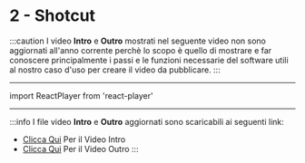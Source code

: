 # 2 - Shotcut

:::caution
 I video **Intro**  e **Outro** mostrati nel seguente video non sono aggiornati all'anno corrente perchè lo scopo è quello di mostrare e far conoscere principalmente i passi e le funzioni necessarie del software utili al nostro caso d'uso per creare il video da pubblicare. 
:::

---

import ReactPlayer from 'react-player'

<ReactPlayer controls url='https://www.youtube.com/watch?v=S3c87jhuhmo&ab_channel=TeamMedia' />

---

:::info
I file video **Intro** e **Outro** aggiornati sono scaricabili ai seguenti link:

- [Clicca Qui](https://drive.google.com/file/d/1arpEOa-N6d277Yka9hJKVHOb0xtWuUOI/view?usp=sharing) Per il Video Intro
- [Clicca Qui](https://drive.google.com/file/d/14UmMyubqJeQa5elu-QJl5iE81fpFHYjZ/view?usp=sharing) Per il Video Outro 
:::

